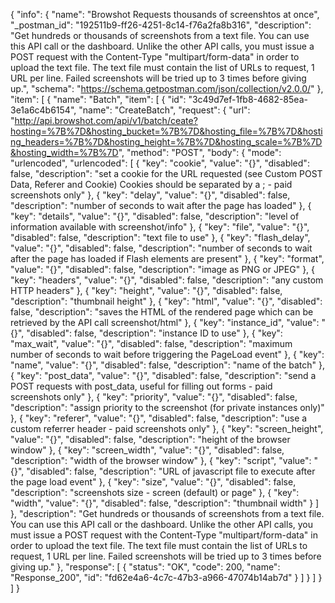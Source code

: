 {
  "info": {
    "name": "Browshot Requests thousands of screenshtos at once",
    "_postman_id": "192511b9-ff26-4251-8c14-f76a2fa8b316",
    "description": "Get hundreds or thousands of screenshots from a text file. You can use this API call or the dashboard. Unlike the other API calls, you must issue a POST request with the Content-Type \"multipart/form-data\" in order to upload the text file. The text file must contain the list of URLs to request, 1 URL per line. Failed screenshots will be tried up to 3 times before giving up.",
    "schema": "https://schema.getpostman.com/json/collection/v2.0.0/"
  },
  "item": [
    {
      "name": "Batch",
      "item": [
        {
          "id": "3c49d7ef-1fb8-4682-85ea-3e1a6c4b6154",
          "name": "CreateBatch",
          "request": {
            "url": "http://api.browshot.com/api/v1/batch/ceate?hosting=%7B%7D&hosting_bucket=%7B%7D&hosting_file=%7B%7D&hosting_headers=%7B%7D&hosting_height=%7B%7D&hosting_scale=%7B%7D&hosting_width=%7B%7D",
            "method": "POST",
            "body": {
              "mode": "urlencoded",
              "urlencoded": [
                {
                  "key": "cookie",
                  "value": "{}",
                  "disabled": false,
                  "description": "set a cookie for the URL requested (see Custom POST Data, Referer and Cookie) Cookies should be separated by a ; - paid screenshots only"
                },
                {
                  "key": "delay",
                  "value": "{}",
                  "disabled": false,
                  "description": "number of seconds to wait after the page has loaded"
                },
                {
                  "key": "details",
                  "value": "{}",
                  "disabled": false,
                  "description": "level of information available with screenshot/info"
                },
                {
                  "key": "file",
                  "value": "{}",
                  "disabled": false,
                  "description": "text file to use"
                },
                {
                  "key": "flash_delay",
                  "value": "{}",
                  "disabled": false,
                  "description": "number of seconds to wait after the page has loaded if Flash elements are present"
                },
                {
                  "key": "format",
                  "value": "{}",
                  "disabled": false,
                  "description": "image as PNG or JPEG"
                },
                {
                  "key": "headers",
                  "value": "{}",
                  "disabled": false,
                  "description": "any custom HTTP headers"
                },
                {
                  "key": "height",
                  "value": "{}",
                  "disabled": false,
                  "description": "thumbnail height"
                },
                {
                  "key": "html",
                  "value": "{}",
                  "disabled": false,
                  "description": "saves the HTML of the rendered page which can be retrieved by the API call screenshot/html"
                },
                {
                  "key": "instance_id",
                  "value": "{}",
                  "disabled": false,
                  "description": "instance ID to use"
                },
                {
                  "key": "max_wait",
                  "value": "{}",
                  "disabled": false,
                  "description": "maximum number of seconds to wait before triggering the PageLoad event"
                },
                {
                  "key": "name",
                  "value": "{}",
                  "disabled": false,
                  "description": "name of the batch"
                },
                {
                  "key": "post_data",
                  "value": "{}",
                  "disabled": false,
                  "description": "send a POST requests with post_data, useful for filling out forms - paid screenshots only"
                },
                {
                  "key": "priority",
                  "value": "{}",
                  "disabled": false,
                  "description": "assign priority to the screenshot (for private instances only)"
                },
                {
                  "key": "referer",
                  "value": "{}",
                  "disabled": false,
                  "description": "use a custom referrer header - paid screenshots only"
                },
                {
                  "key": "screen_height",
                  "value": "{}",
                  "disabled": false,
                  "description": "height of the browser window"
                },
                {
                  "key": "screen_width",
                  "value": "{}",
                  "disabled": false,
                  "description": "width of the browser window"
                },
                {
                  "key": "script",
                  "value": "{}",
                  "disabled": false,
                  "description": "URL of javascript file to execute after the page load event"
                },
                {
                  "key": "size",
                  "value": "{}",
                  "disabled": false,
                  "description": "screenshots size - screen (default) or page"
                },
                {
                  "key": "width",
                  "value": "{}",
                  "disabled": false,
                  "description": "thumbnail width"
                }
              ]
            },
            "description": "Get hundreds or thousands of screenshots from a text file. You can use this API call or the dashboard. Unlike the other API calls, you must issue a POST request with the Content-Type \"multipart/form-data\" in order to upload the text file. The text file must contain the list of URLs to request, 1 URL per line. Failed screenshots will be tried up to 3 times before giving up."
          },
          "response": [
            {
              "status": "OK",
              "code": 200,
              "name": "Response_200",
              "id": "fd62e4a6-4c7c-47b3-a966-47074b14ab7d"
            }
          ]
        }
      ]
    }
  ]
}